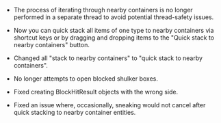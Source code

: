 - The process of iterating through nearby containers is no longer performed in a separate thread to avoid potential thread-safety issues.


- Now you can quick stack all items of one type to nearby containers via shortcut keys or by dragging and dropping items to the "Quick stack to nearby containers" button.


- Changed all "stack to nearby containers" to "quick stack to nearby containers".


- No longer attempts to open blocked shulker boxes.


- Fixed creating BlockHitResult objects with the wrong side.


- Fixed an issue where, occasionally, sneaking would not cancel after quick stacking to nearby container entities.